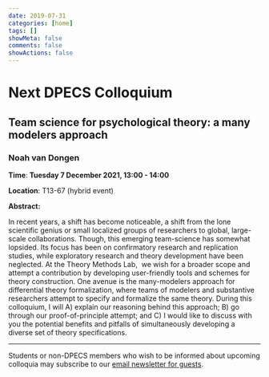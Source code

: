 ```yaml
---
date: 2019-07-31
categories: [home]
tags: []
showMeta: false
comments: false
showActions: false
---
```


# Next DPECS Colloquium


## Team science for psychological theory: a many modelers approach

### Noah van Dongen

**Time**: **Tuesday 7 December 2021, 13:00 - 14:00**

**Location**: T13-67 (hybrid event)

**Abstract:**

In recent years, a shift has become noticeable, a shift from the lone scientific genius or small localized groups of researchers to global, large-scale collaborations. Though, this emerging team-science has somewhat lopsided. Its focus has been on confirmatory research and replication studies, while exploratory research and theory development have been neglected. At the Theory Methods Lab,  we wish for a broader scope and attempt a contribution by developing user-friendly tools and schemes for theory construction. One avenue is the many-modelers approach for differential theory formalization, where teams of modelers and substantive researchers attempt to specify and formalize the same theory. During this colloquium, I will A) explain our reasoning behind this approach; B) go through our proof-of-principle attempt; and C) I would like to discuss with you the potential benefits and pitfalls of simultaneously developing a diverse set of theory specifications.


<!--  ### Upcoming 
-->


---
Students or non-DPECS members who wish to be informed about upcoming colloquia may subscribe to our [email newsletter for guests](https://groups.google.com/forum/#!forum/dpecs-colloquia/join).
